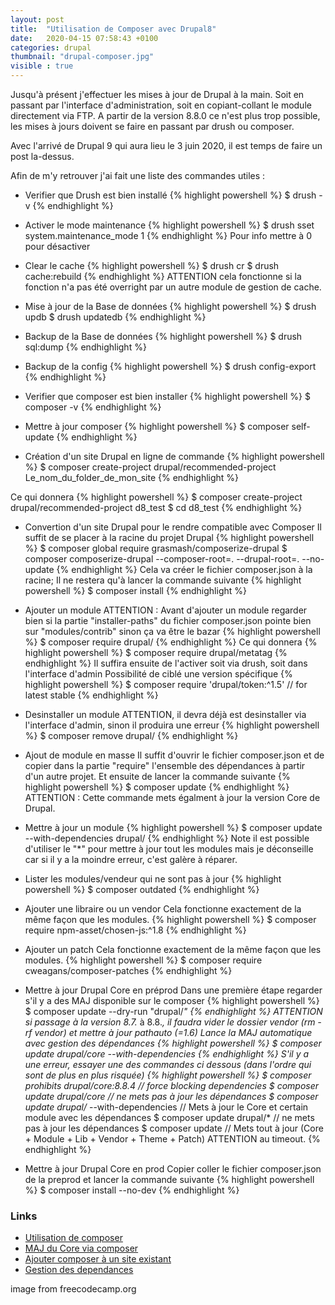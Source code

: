```yaml
---
layout: post
title:  "Utilisation de Composer avec Drupal8"
date:   2020-04-15 07:58:43 +0100
categories: drupal
thumbnail: "drupal-composer.jpg"
visible : true
---
```


Jusqu'à présent j'effectuer les mises à jour de Drupal à la main. Soit en passant par l'interface d'administration, soit en copiant-collant le module directement via FTP. A partir de la version 8.8.0 ce n'est plus trop possible, les mises à jours doivent se faire en passant par drush ou composer.

Avec l'arrivé de Drupal 9 qui aura lieu le 3 juin 2020, il est temps de faire un post la-dessus.

Afin de m'y retrouver j'ai fait une liste des commandes utiles :

- Verifier que Drush est bien installé
{% highlight powershell %}
$ drush -v
{% endhighlight %}

- Activer le mode maintenance
{% highlight powershell %}
$ drush sset system.maintenance_mode 1
{% endhighlight %}
Pour info mettre à 0 pour désactiver

- Clear le cache
{% highlight powershell %}
$ drush cr
$ drush cache:rebuild
{% endhighlight %}
ATTENTION cela fonctionne si la fonction n'a pas été overright par un autre module de gestion de cache.

- Mise à jour de la Base de données
{% highlight powershell %}
$ drush updb
$ drush updatedb
{% endhighlight %}

- Backup de la Base de données
{% highlight powershell %}
$ drush sql:dump
{% endhighlight %}

- Backup de la config
{% highlight powershell %}
$ drush config-export
{% endhighlight %}

- Verifier que composer est bien installer
{% highlight powershell %}
$ composer -v
{% endhighlight %}

- Mettre à jour composer
{% highlight powershell %}
$ composer self-update
{% endhighlight %}

- Création d'un site Drupal en ligne de commande
{% highlight powershell %}
$ composer create-project drupal/recommended-project Le_nom_du_folder_de_mon_site
{% endhighlight %}

Ce qui donnera
{% highlight powershell %}
$ composer create-project drupal/recommended-project d8_test
$ cd d8_test
{% endhighlight %}

- Convertion d'un site Drupal pour le rendre compatible avec Composer
Il suffit de se placer à la racine du projet Drupal
{% highlight powershell %}
$ composer global require grasmash/composerize-drupal
$ composer composerize-drupal --composer-root=. --drupal-root=. --no-update
{% endhighlight %}
Cela va créer le fichier composer.json à la racine; Il ne restera qu'à lancer la commande suivante
{% highlight powershell %}
$ composer install
{% endhighlight %}

- Ajouter un module
ATTENTION : Avant d'ajouter un module regarder bien si la partie "installer-paths" du fichier composer.json pointe bien sur "modules/contrib" sinon ça va être le bazar
{% highlight powershell %}
$ composer require drupal/<module>
{% endhighlight %}
Ce qui donnera
{% highlight powershell %}
$ composer require drupal/metatag
{% endhighlight %}
Il suffira ensuite de l'activer soit via drush, soit dans l'interface d'admin
Possibilité de ciblé une version spécifique
{% highlight powershell %}
$ composer require 'drupal/token:^1.5' // for latest stable
{% endhighlight %}


- Desinstaller un module
ATTENTION, il devra déjà est desinstaller via l'interface d'admin, sinon il produira une erreur
{% highlight powershell %}
$ composer remove drupal/<module>
{% endhighlight %}

- Ajout de module en masse
Il suffit d'ouvrir le fichier composer.json et de copier dans la partie "require" l'ensemble des dépendances
à partir d'un autre projet. Et ensuite de lancer la commande suivante
{% highlight powershell %}
$ composer update
{% endhighlight %}
ATTENTION : Cette commande mets égalment à jour la version Core de Drupal.

- Mettre à jour un module
{% highlight powershell %}
$ composer update --with-dependencies drupal/<module>
{% endhighlight %}
Note il est possible d'utiliser le "*" pour mettre à jour tout les modules mais je déconseille car si il y a la moindre erreur, c'est galère à réparer.

- Lister les modules/vendeur qui ne sont pas à jour
{% highlight powershell %}
$ composer outdated
{% endhighlight %}

- Ajouter une libraire ou un vendor
Cela fonctionne exactement de la même façon que les modules.
{% highlight powershell %}
$ composer require npm-asset/chosen-js:^1.8
{% endhighlight %}

- Ajouter un patch
Cela fonctionne exactement de la même façon que les modules.
{% highlight powershell %}
$ composer require cweagans/composer-patches
{% endhighlight %}

- Mettre à jour Drupal Core en préprod
Dans une première étape regarder s'il y a des MAJ disponible sur le composer
{% highlight powershell %}
$ composer update --dry-run "drupal/*"
{% endhighlight %}
ATTENTION si passage à la version 8.7.* à 8.8.*, il faudra vider le dossier vendor (rm -rf vendor) et mettre à jour pathauto (=1.6)
Lance la MAJ automatique avec gestion des dépendances
{% highlight powershell %}
$ composer update drupal/core --with-dependencies
{% endhighlight %}
S'il y a une erreur, essayer une des commandes ci dessous (dans l'ordre qui sont de plus en plus risquée)
{% highlight powershell %}
$ composer prohibits drupal/core:8.8.4   // force blocking dependencies
$ composer update drupal/core    // ne mets pas à jour les dépendances
$ composer update drupal/* --with-dependencies // Mets à jour le Core et certain module avec les dépendances
$ composer update drupal/*  // ne mets pas à jour les dépendances
$ composer update // Mets tout à jour (Core + Module + Lib + Vendor + Theme + Patch) ATTENTION au timeout.
{% endhighlight %}

- Mettre à jour Drupal Core en prod
Copier coller le fichier composer.json de la preprod et lancer la commande suivante
{% highlight powershell %}
$ composer install --no-dev
{% endhighlight %}

### Links
- [Utilisation de composer](https://www.drupal.org/docs/develop/using-composer)
- [MAJ du Core via composer](https://www.drupal.org/docs/8/update/update-core-via-composer)
- [Ajouter composer à un site existant](https://www.drupal.org/docs/8/install/add-composer-to-an-existing-site)
- [Gestion des dependances](https://www.drupal.org/docs/develop/using-composer/using-composer-to-install-drupal-and-manage-dependencies)


image from freecodecamp.org